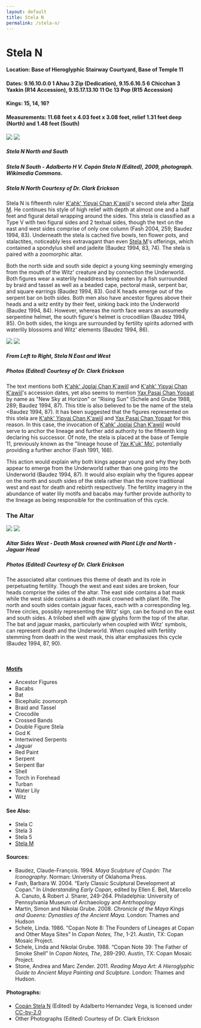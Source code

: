 ```yaml
---
layout: default
title: Stela N
permalink: /stela-n/
---
```


# Stela N

#### <strong>Location</strong>: Base of Hieroglyphic Stairway Courtyard, Base of Temple 11
#### <strong>Dates</strong>: 9.16.10.0.0 1 Ahau 3 Zip (Dedication), 9.15.6.16.5 6 Chicchan 3 Yaxkin (R14 Accession), 9.15.17.13.10 11 Oc 13 Pop (R15 Accession)
#### <strong>Kings</strong>: 15, 14, 16?
#### <strong>Measurements</strong>: 11.68 feet x 4.03 feet x 3.08 feet, relief 1.31 feet deep (North) and 1.48 feet (South)

<p class="float">
<img src="{{site.baseurl}}/images/stela-n-north.jpg">
<img src="{{site.baseurl}}/images/stela-n-south.jpg">
</p>

##### <strong><em>Stela N North and South</em></strong>

##### <em>Stela N South - Adalberto H V. <cite>Copán Stela N</cite> (Edited), 2009, photograph. Wikimedia Commons.</em>

##### <em>Stela N North Courtesy of Dr. Clark Erickson</em>  

Stela N is fifteenth ruler <a href="{{site.baseurl}}/kahk-yipyaj-chan-kawiil">K'ahk' Yipyaj Chan K'awiil</a>'s second stela after <a href="{{site.baseurl}}/stela-m">Stela M</a>. He continues his style of high relief with depth at almost one and a half feet and figural detail wrapping around the sides. This stela is classified as a Type V with two figural sides and 2 textual sides, though the text on the east and west sides comprise of only one column (Fash 2004, 259; Baudez 1994, 83). Underneath the stela is cached five bowls, ten flower pots, and stalactites, noticeably less extravagant than even <a href="{{site.baseurl}}/stela-m">Stela M</a>'s offerings, which contained a spondylus shell and jadeite (Baudez 1994, 83, 74). The stela is paired with a zoomorphic altar.

Both the north side and south side depict a young king seemingly emerging from the mouth of the Witz' creature and by connection the Underworld. Both figures wear a waterlily headdress being eaten by a fish surrounded by braid and tassel as well as a beaded cape, pectoral mask, serpent bar, and square earrings (Baudez 1994, 83). God K heads emerge out of the serpent bar on both sides. Both men also have ancestor figures above their heads and a witz entity by their feet, sinking back into the Underworld (Baudez 1994, 84). However, whereas the north face wears an assumedly serpentine helmet, the south figure's helmet is crocodilian (Baudez 1994, 85). On both sides, the kings are surrounded by fertility spirits adorned with waterlily blossoms and Witz' elements (Baudez 1994, 86).

<p class="float">
<img src="{{site.baseurl}}/images/stela-n-east.jpg">
<img src="{{site.baseurl}}/images/stela-n-west.jpg">
</p>

##### <strong><em>From Left to Right, Stela N East and West</em></strong>
##### <em>Photos (Edited) Courtesy of Dr. Clark Erickson</em>

The text mentions both <a href="{{site.baseurl}}/kahk-joplaj-chan-kawiil">K'ahk' Joplaj Chan K'awiil</a> and <a href="{{site.baseurl}}/kahk-yipyaj-chan-kawiil">K'ahk' Yipyaj Chan K'awiil</a>'s accession dates, yet also seems to mention <a href="{{site.baseurl}}/yax-pasaj-chan-yopaat">Yax Pasaj Chan Yopaat</a> by name as "New Sky at Horizon" or "Rising Sun" (Schele and Grube 1988, 289; Baudez 1994, 87). This title is also believed to be the name of the stela <Baudez 1994, 87). It has been suggested that the figures represented on this stela are <a href="{{site.baseurl}}/kahk-yipyaj-chan-kawiil">K'ahk' Yipyaj Chan K'awiil</a> and <a href="{{site.baseurl}}/yax-pasaj-chan-yopaat">Yax Pasaj Chan Yopaat</a> for this reason. In this case, the invocation of <a href="{{site.baseurl}}/kahk-joplaj-chan-kawiil">K'ahk' Joplaj Chan K'awiil</a> would serve to anchor the lineage and further add authority to the fifteenth king declaring his successor. Of note, the stela is placed at the base of Temple 11, previously known as the "lineage house of <a href="{{site.baseurl}}/yax-kuk-mo">Yax K'uk' Mo'</a>, potentially providing a further anchor (Fash 1991, 168).

This action would explain why both kings appear young and why they both appear to emerge from the Underworld rather than one going into the Underworld (Baudez 1994, 87). It would also explain why the figures appear on the north and south sides of the stela rather than the more traditional west and east for death and rebirth respectively. The fertility imagery in the abundance of water lily motifs and bacabs may further provide authority to the lineage as being responsible for the continuation of this cycle.

### <strong>The Altar</strong>

<p class="float">
<img src="{{site.baseurl}}/images/stela-n-altar-west.jpg">
<img src="{{site.baseurl}}/images/stela-n-altar-north.jpg">
</p>

##### <strong>Altar Sides West - Death Mask crowned with Plant Life and North - Jaguar Head</strong>

##### <em>Photos (Edited) Courtesy of Dr. Clark Erickson</em>

The associated altar continues this theme of death and its role in perpetuating fertility. Though the west and east sides are broken, four heads comprise the sides of the altar. The east side contains a bat mask while the west side contains a death mask crowned with plant life. The north and south sides contain jaguar faces, each with a corresponding leg. Three circles, possibly representing the Witz' sign, can be found on the east and south sides. A trilobed shell with ajaw glyphs form the top of the altar. The bat and jaguar masks, particularly when coupled with Witz' symbols, can represent death and the Underworld. When coupled with fertility stemming from death in the west mask, this altar emphasizes this cycle (Baudez 1994, 87, 90).

<br>

#### <strong><a href="{{site.baseurl}}/motif-glossary">Motifs</a></strong>
<ul>
<li>Ancestor Figures</li>
<li>Bacabs</li>
<li>Bat</li>
<li>Bicephalic zoomorph</li>
<li>Braid and Tassel</li>
<li>Crocodile</li>
<li>Crossed Bands</li>
<li>Double Figure Stela</li>
<li>God K</li>
<li>Intertwined Serpents</li>
<li>Jaguar</li>
<li>Red Paint</li>
<li>Serpent</li>
<li>Serpent Bar</li>
<li>Shell</li>
<li>Torch in Forehead</li>
<li>Turban</li>
<li>Water Lily</li>
<li>Witz</li>
</ul>

#### <strong>See Also</strong>:
<ul>
<li>Stela C</li>
<li>Stela 3</li>
<li>Stela 5</li>
<li><a href="{{site.baseurl}}/stela-m">Stela M</a></li>
</ul>

#### <strong>Sources</strong>:
<ul>
<li>Baudez, Claude-François. 1994. <cite>Maya Sculpture of Copán: The Iconography</cite>. Norman: University of Oklahoma Press.</li>  
<li>Fash, Barbara W. 2004. “Early Classic Sculptural Development at Copan.” In <cite>Understanding Early Copan</cite>, edited by Ellen E. Bell, Marcello A. Canuto, & Robert J. Sharer, 249-264. Philadelphia: University of Pennsylvania Museum of Archaeology and Antrhopology</li>
<li>Martin, Simon and Nikolai Grube. 2008. <cite>Chronicle of the Maya Kings and
    Queens: Dynasties of the Ancient Maya.</cite> London: Thames and Hudson</li>
<li>Schele, Linda. 1986. “Copan Note 8: The Founders of Lineages at Copan and Other Maya Sites” In <cite>Copan Notes, The</cite>, 1-21. Austin, TX: Copan Mosaic Project.</li>
<li>Schele, Linda and Nikolai Grube. 1988. “Copan Note 39: The Father of Smoke Shell” In <cite>Copan Notes, The</cite>, 289-290. Austin, TX: Copan Mosaic Project.</li>
<li>Stone, Andrea and Marc Zender. 2011. <cite>Reading Maya Art: A Hieroglyphic Guide to Ancient Maya Painting and Sculpture</cite>. London: Thames and Hudson.</li>
</ul>

#### <strong>Photographs</strong>:
<ul>
<li><a href="https://commons.wikimedia.org/wiki/File:Cop%C3%A1n_Stela_N.jpg">Copán Stela N</a> (Edited) by Adalberto Hernandez Vega, is licensed under <a href="https://creativecommons.org/licenses/by/2.0/deed.en">CC-by-2.0</a></li>
<li>Other Photographs (Edited) Courtesy of Dr. Clark Erickson</li>
</ul>
